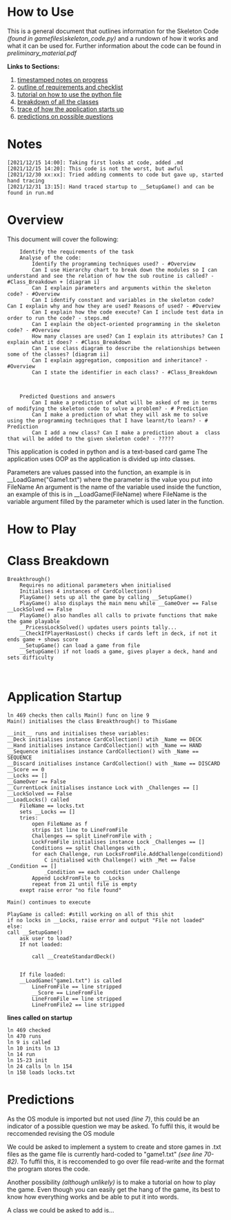 # **How to Use**

This is a general document that outlines information for the Skeleton Code _(found in gamefiles\skeleton\_code.py)_ and a rundown of how it works and what it can be used for.
Further information about the code can be found in _preliminary\_material.pdf_

**Links to Sections:**
1. [timestamped notes on progress](https://github.com/async-def-init/Skeleton-Code#notes)
2. [outline of requirements and checklist](https://github.com/async-def-init/Skeleton-Code#overview)
3. [tutorial on how to use the python file](https://github.com/async-def-init/Skeleton-Code#how-to-play)
4. [breakdown of all the classes](https://github.com/async-def-init/Skeleton-Code#class-breakdown)
5. [trace of how the application starts up](https://github.com/async-def-init/Skeleton-Code#startup-process)
6. [predictions on possible questions](https://github.com/async-def-init/Skeleton-Code#predictions)

# **Notes**

```
[2021/12/15 14:00]: Taking first looks at code, added .md
[2021/12/15 14:20]: This code is not the worst, but awful
[2021/12/30 xx:xx]: Tried adding comments to code but gave up, started hand tracing
[2021/12/31 13:15]: Hand traced startup to __SetupGame() and can be found in run.md
```
# **Overview**

This document will cover the following:
```
    Identify the requirements of the task
    Analyse of the code:
        Identify the programming techniques used? - #Overview
        Can I use Hierarchy chart to break down the modules so I can understand and see the relation of how the sub routine is called? - #Class_Breakdown + [diagram i]
        Can I explain parameters and arguments within the skeleton code? - #Overview
        Can I identify constant and variables in the skeleton code? Can I explain why and how they are used? Reasons of used? - #Overview
        Can I explain how the code execute? Can I include test data in order to run the code? - steps.md
        Can I explain the object-oriented programming in the skeleton code? - #Overview
        How many classes are used? Can I explain its attributes? Can I explain what it does? - #Class_Breakdown
        Can I use class diagram to describe the relationships between some of the classes? [diagram ii]
        Can I explain aggregation, composition and inheritance? - #Overview
        Can I state the identifier in each class? - #Class_Breakdown

 

    Predicted Questions and answers
        Can I make a prediction of what will be asked of me in terms of modifying the skeleton code to solve a problem? - # Prediction
        Can I make a prediction of what they will ask me to solve using the programming techniques that I have learnt/to learn? - # Prediction
        Can I add a new class? Can I make a prediction about a  class that will be added to the given skeleton code? - ?????
```

This application is coded in python and is a text-based card game
The application uses OOP as the application is divided up into classes.

Parameters are values passed into the function, an example is in __LoadGame("Game1.txt") where the parameter is the value you put into FileName
An argument is the name of the variable used inside the function, an example of this is in __LoadGame(FileName) where FileName is the variable argument filled by the parameter which is used later in the function.



# **How to Play**




# **Class Breakdown**

```
Breakthrough()
    Requires no aditional parameters when initialised
    Initialises 4 instances of CardCollection()
    PlayGame() sets up all the game by calling __SetupGame() 
    PlayGame() also displays the main menu while __GameOver == False __LockSolved == False
    PlayGame() also handles all calls to private functions that make the game playable
    __PricessLockSolved() updates users points tally...
    __CheckIfPlayerHasLost() checks if cards left in deck, if not it ends game + shows score
    __SetupGame() can load a game from file
    __SetupGame() if not loads a game, gives player a deck, hand and sets difficulty



```

# **Application Startup**
```
ln 469 checks then calls Main() func on line 9
Main() initialises the class Breakthrough() to ThisGame

__init__ runs and initialises these variables:
__Deck initialises instance CardCollection() wtih _Name == DECK
__Hand initialises instance CardCollection() with _Name == HAND
__Sequence initialises instance CardCollection() with _Name == SEQUENCE
__Discard initialises instance CardCollection() with _Name == DISCARD
__Score == 0
__Locks == []
__GameOver == False
__CurrentLock initialises instance Lock with _Challenges == []
__LockSolved == False
__LoadLocks() called 
    FileName == locks.txt
    sets __Locks == []
    tries:
        open FileName as f
        strips 1st line to LineFromFile
        Challenges == split LineFromFile with ;
        LockFromFile initialises instance Lock _Challenges == []
        Conditions == split Challenges with ,
        for each Challenge, run LocksFromFile.AddChallenge(conditiond)
            C initialised with Challenge() with _Met == False _Condition == []
            _Condition == each condition under Challenge
        Append LockFromFile to __Locks
        repeat from 21 until file is empty
    exept raise error "no file found"

Main() continues to execute 

PlayGame is called: #still working on all of this shit
if no locks in __Locks, raise error and output "File not loaded"
else:
call __SetupGame()
    ask user to load?
    If not loaded:
        
        call __CreateStandardDeck()


    If file loaded:
    __LoadGame("game1.txt") is called
        LineFromFile == line stripped
        __Score == LineFromFile
        LineFromFile == line stripped
        LineFromFile2 == line stripped

```


**lines called on startup**

```
ln 469 checked
ln 470 runs
ln 9 is called
ln 10 inits ln 13
ln 14 run
ln 15-23 init
ln 24 calls ln ln 154
ln 158 loads locks.txt 
```



# **Predictions**

As the OS module is imported but not used _(line 7)_, this could be an indicator of a possible question we may be asked. To fuffil this, it would be reccomended revising the OS module

We could be asked to implement a system to create and store games in .txt files as the game file is currently hard-coded to "game1.txt" _(see line 70-82)_. To fuffil this, it is reccomended to go over file read-write and the format the program stores the code.

Another possibility _(although unlikely)_ is to make a tutorial on how to play the game. Even though you can easily get the hang of the game, its best to know how everything works and be able to put it into words.

A class we could be asked to add is...



